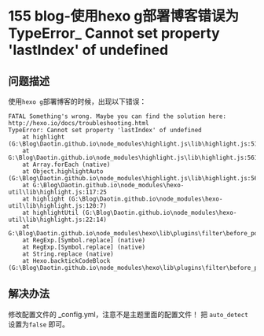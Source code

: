 # 155 blog-使用hexo g部署博客错误为TypeError\_ Cannot set property 'lastIndex' of undefined

## 问题描述

使用`hexo g`部署博客的时候，出现以下错误：

```text
FATAL Something's wrong. Maybe you can find the solution here: http://hexo.io/docs/troubleshooting.html
TypeError: Cannot set property 'lastIndex' of undefined
    at highlight (G:\Blog\Daotin.github.io\node_modules\highlight.js\lib\highlight.js:511:35)
    at G:\Blog\Daotin.github.io\node_modules\highlight.js\lib\highlight.js:561:21
    at Array.forEach (native)
    at Object.highlightAuto (G:\Blog\Daotin.github.io\node_modules\highlight.js\lib\highlight.js:560:40)
    at G:\Blog\Daotin.github.io\node_modules\hexo-util\lib\highlight.js:117:25
    at highlight (G:\Blog\Daotin.github.io\node_modules\hexo-util\lib\highlight.js:120:7)
    at highlightUtil (G:\Blog\Daotin.github.io\node_modules\hexo-util\lib\highlight.js:22:14)
    at G:\Blog\Daotin.github.io\node_modules\hexo\lib\plugins\filter\before_post_render\backtick_code_block.js:62:15
    at RegExp.[Symbol.replace] (native)
    at RegExp.[Symbol.replace] (native)
    at String.replace (native)
    at Hexo.backtickCodeBlock (G:\Blog\Daotin.github.io\node_modules\hexo\lib\plugins\filter\before_post_render\backtick_code_block.js:14:31)
```

## 解决办法

修改配置文件的 \_config.yml，注意不是主题里面的配置文件！ 把 `auto_detect` 设置为`false` 即可。

